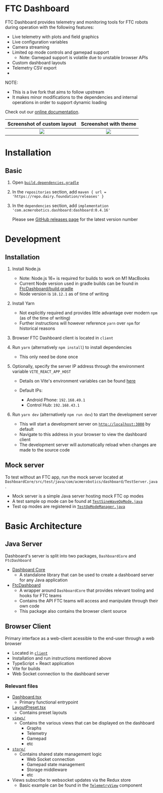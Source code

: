 # FTC Dashboard

FTC Dashboard provides telemetry and monitoring tools for FTC robots during operation with the following features:

- Live telemetry with plots and field graphics
- Live configuration variables
- Camera streaming
- Limited op mode controls and gamepad support
  - Note: Gamepad support is volatile due to unstable browser APIs
- Custom dashboard layouts
- Telemetry CSV export
- 
NOTE:
- This is a live fork that aims to follow upstream
- It makes minor modifications to the dependencies and internal operations in order to support dynamic loading

Check out our [online documentation](https://acmerobotics.github.io/ftc-dashboard).

|       Screenshot of custom layout        |          Screenshot with theme           |
| :--------------------------------------: | :--------------------------------------: |
| ![](docs/images/readme-screenshot-2.jpg) | ![](docs/images/readme-screenshot-1.jpg) |

# Installation

## Basic

1. Open [`build.dependencies.gradle`](https://github.com/FIRST-Tech-Challenge/FtcRobotController/blob/master/build.dependencies.gradle)
2. In the `repositories` section, add `maven { url = 'https://repo.dairy.foundation/releases' }`
3. In the `dependencies` section, add `implementation 'com.acmerobotics.dashboard:dashboard:0.4.16'`

    Please see [GitHub releases page](https://github.com/acmerobotics/ftc-dashboard/releases) for the latest version number

# Development

## Installation

1. Install Node.js

   - Note: Node.js 16+ is required for builds to work on M1 MacBooks
   - Current Node version used in gradle builds can be found in [FtcDashboard/build.gradle](https://github.com/Dairy-Foundation/ftc-dashboard/blob/master/FtcDashboard/build.gradle#L33)
   - Node version is `18.12.1` as of time of writing

2. Install Yarn

   - Not explicitly required and provides little advantage over modern `npm` (as of the time of writing)
   - Further instructions will however reference `yarn` over `npm` for historical reasons

3. Browser FTC Dashboard client is located in `client`

4. Run `yarn` (alternatively `npm install`) to install dependencies

   - This only need be done once

5. Optionally, specify the server IP address through the environment variable `VITE_REACT_APP_HOST`

   - Details on Vite's environment variables can be found [here](https://vitejs.dev/guide/env-and-mode.html)

   - Default IPs:
     - Android Phone: `192.168.49.1`
     - Control Hub: `192.168.43.1`

6. Run `yarn dev` (alternatively `npm run dev`) to start the development server

   - This will start a development server on [`http://localhost:3000`](http://localhost:3000) by default
   - Navigate to this address in your browser to view the dashboard client
   - The development server will automatically reload when changes are made to the source code

## Mock server

To test without an FTC app, run the mock server located at `DashboardCore/src/test/java/com/acmerobotics/dashboard/TestServer.java`.

- Mock server is a simple Java server hosting mock FTC op modes
- A test sample op mode can be found at [`TestSineWaveOpMode.java`](https://github.com/acmerobotics/ftc-dashboard/blob/master/DashboardCore/src/test/java/com/acmerobotics/dashboard/TestSineWaveOpMode.java)
- Test op modes are registered in [`TestOpModeManager.java`](https://github.com/acmerobotics/ftc-dashboard/blob/8ac8b29257dede5f4a13c440fe6756efc270cbb8/DashboardCore/src/test/java/com/acmerobotics/dashboard/testopmode/TestOpModeManager.java#L10)

# Basic Architecture

## Java Server

Dashboard's server is split into two packages, `DashboardCore` and `FtcDashboard`

- [Dashboard Core](https://github.com/acmerobotics/ftc-dashboard/tree/master/DashboardCore/src/main/java/com/acmerobotics/dashboard)
  - A standalone library that can be used to create a dashboard server for any Java application
- [FtcDashboard](https://github.com/acmerobotics/ftc-dashboard/tree/master/FtcDashboard/src/main/java/com/acmerobotics/dashboard)
  - A wrapper around `DashboardCore` that provides relevant tooling and hooks for FTC teams
  - Contains the API FTC teams will access and manipulate through their own code
  - This package also contains the browser client source

## Browser Client

Primary interface as a web-client acessible to the end-user through a web browser

- Located in [`client`](https://github.com/acmerobotics/ftc-dashboard/tree/master/client)
- Installation and run instructions mentioned above
- TypeScript + React application
- Vite for builds
- Web Socket connection to the dashboard server

### Relevant files

- [Dashboard.tsx](https://github.com/acmerobotics/ftc-dashboard/blob/master/client/src/components/Dashboard/Dashboard.tsx)
  - Primary functional entrypoint
- [LayoutPreset.tsx](https://github.com/acmerobotics/ftc-dashboard/blob/master/client/src/enums/LayoutPreset.tsx)
  - Contains preset layouts
- [`views/`](https://github.com/acmerobotics/ftc-dashboard/tree/master/client/src/components/views)
  - Contains the various views that can be displayed on the dashboard
    - Graphs
    - Telemetry
    - Gamepad
    - etc
- [`store/`](https://github.com/acmerobotics/ftc-dashboard/tree/master/client/src/store)
  - Contains shared state management logic
    - Web Socket connection
    - Gamepad state management
    - Storage middleware
    - etc
- Views subscribe to websocket updates via the Redux store
  - Basic example can be found in the [`TelemetryView`](https://github.com/acmerobotics/ftc-dashboard/blob/8ac8b29257dede5f4a13c440fe6756efc270cbb8/FtcDashboard/dash/src/components/views/TelemetryView.tsx#L21) component
